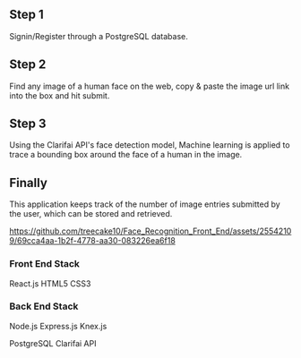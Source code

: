 ## Step 1

Signin/Register through a PostgreSQL database.

## Step 2

Find any image of a human face on the web, copy & paste the image url link into the box and hit submit. 

## Step 3 

Using the Clarifai API's face detection model, Machine learning is applied to trace a bounding box around the face of a human in the image.

## Finally

This application keeps track of the number of image entries submitted by the user, which can be stored and retrieved. 


https://github.com/treecake10/Face_Recognition_Front_End/assets/25542109/69cca4aa-1b2f-4778-aa30-083226ea6f18


### Front End Stack

React.js
HTML5
CSS3

### Back End Stack

Node.js
Express.js
Knex.js

PostgreSQL
Clarifai API

